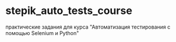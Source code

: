 # stepik_auto_tests_course
практические задания для курса "Автоматизация тестирования с помощью Selenium и Python"

